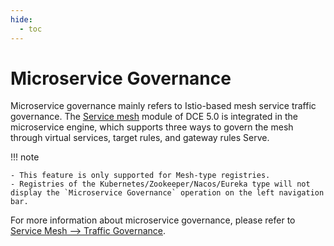 ```yaml
---
hide:
  - toc
---
```


# Microservice Governance

Microservice governance mainly refers to Istio-based mesh service traffic governance. The [Service mesh](../../../mspider/intro/WhatismSpider.md) module of DCE 5.0 is integrated in the microservice engine, which supports three ways to govern the mesh through virtual services, target rules, and gateway rules Serve.

!!! note

    - This feature is only supported for Mesh-type registries.
    - Registries of the Kubernetes/Zookeeper/Nacos/Eureka type will not display the `Microservice Governance` operation on the left navigation bar.

For more information about microservice governance, please refer to [Service Mesh --> Traffic Governance](../../../mspider/user-guide/02TrafficGovernance/README.md).